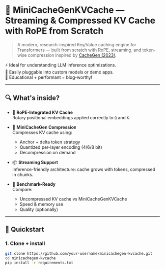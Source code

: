 # 🚀 MiniCacheGenKVCache — Streaming & Compressed KV Cache with RoPE from Scratch

> A modern, research-inspired Key/Value caching engine for Transformers — built from scratch with RoPE, streaming, and token-wise compression inspired by [CacheGen (2023)](https://arxiv.org/abs/2310.07240).  

⚡️ Ideal for understanding LLM inference optimizations.  
🎯 Easily pluggable into custom models or demo apps.  
🧠 Educational + performant = blog-worthy!

---

## 🔍 What's inside?

- 🧠 **RoPE-Integrated KV Cache**  
  Rotary positional embeddings applied correctly to `Q` and `K`.

- 💾 **MiniCacheGen Compression**  
  Compresses KV cache using:
  - Anchor + delta token strategy  
  - Quantized per-layer encoding (4/6/8 bit)  
  - Decompression on demand

- 📦 **Streaming Support**  
  Inference-friendly architecture: cache grows with tokens, compressed in chunks.

- 🔬 **Benchmark-Ready**  
  Compare:
  - Uncompressed KV cache vs MiniCacheGenKVCache  
  - Speed & memory use  
  - Quality (optionally)
---

## 🧪 Quickstart

### 1. Clone + install
```bash
git clone https://github.com/your-username/minicachegen-kvcache.git
cd minicachegen-kvcache
pip install -r requirements.txt
